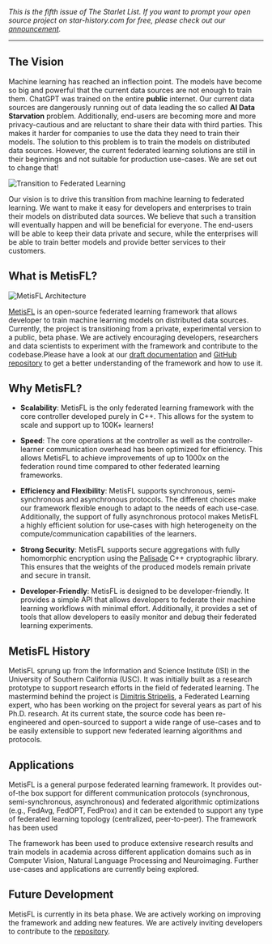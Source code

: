 _This is the fifth issue of The Starlet List. If you want to prompt your open source project on star-history.com for free, please check out our [announcement](/blog/list-your-open-source-project)._

---

## The Vision

Machine learning has reached an inflection point. The models have become so big and powerful that the current data sources are not enough to train them. ChatGPT was trained on the entire **public** internet. Our current data sources are dangerously running out of data leading the so called **AI Data Starvation** problem. Additionally, end-users are becoming more and more privacy-cautious and are reluctant to share their data with third parties. This makes it harder for companies to use the data they need to train their models. The solution to this problem is to train the models on distributed data sources. However, the current federated learning solutions are still in their beginnings and not suitable for production use-cases. We are set out to change that!

![Transition to Federated Learning](/assets/blog/metisfl/transition.webp)

Our vision is to drive this transition from machine learning to federated learning. We want to make it easy for developers and enterprises to train their models on distributed data sources. We believe that such a transition will eventually happen and will be beneficial for everyone. The end-users will be able to keep their data private and secure, while the enterprises will be able to train better models and provide better services to their customers.

## What is MetisFL?

![MetisFL Architecture](/assets/blog/metisfl/internal.webp)

[MetisFL](https://github.com/nevronAI/metisfl/) is an open-source federated learning framework that allows developer to train machine learning models on distributed data sources. Currently, the project is transitioning from a private, experimental version to a public, beta phase. We are actively encouraging developers, researchers and data scientists to experiment with the framework and contribute to the codebase.Please have a look at our [draft documentation](https://docs.nevron.ai/metisfl/) and [GitHub repository](https://github.com/nevronAI/metisfl/) to get a better understanding of the framework and how to use it.

## Why MetisFL?

-   **Scalability**: MetisFL is the only federated learning framework with the core controller developed purely in C++. This allows for the system to scale and support up to 100K+ learners!

-   **Speed**: The core operations at the controller as well as the controller-learner communication overhead has been optimized for efficiency. This allows MetisFL to achieve improvements of up to 1000x on the federation round time compared to other federated learning frameworks.

-   **Efficiency and Flexibility**: MetisFL supports synchronous, semi-synchronous and asynchronous protocols. The different choices make our framework flexible enough to adapt to the needs of each use-case. Additionally, the support of fully asynchronous protocol makes MetisFL a highly efficient solution for use-cases with high heterogeneity on the compute/communication capabilities of the learners.

-   **Strong Security**: MetisFL supports secure aggregations with fully homomorphic encryption using the [Palisade](https://gitlab.com/palisade/palisade-release) C++ cryptographic library. This ensures that the weights of the produced models remain private and secure in transit.

-   **Developer-Friendly**: MetisFL is designed to be developer-friendly. It provides a simple API that allows developers to federate their machine learning workflows with minimal effort. Additionally, it provides a set of tools that allow developers to easily monitor and debug their federated learning experiments.

## MetisFL History

MetisFL sprung up from the Information and Science Institute (ISI) in the University of Southern California (USC). It was initially built as a research prototype to support research efforts in the field of federated learning. The mastermind behind the project is [Dimitris Stripelis](https://www.linkedin.com/in/dstripelis/), a Federated Learning expert, who has been working on the project for several years as part of his Ph.D. research. At its current state, the source code has been re-engineered and open-sourced to support a wide range of use-cases and to be easily extensible to support new federated learning algorithms and protocols.

## Applications

MetisFL is a general purpose federated learning framework. It provides out-of-the box support for different communication protocols (synchronous, semi-synchronous, asynchronous) and federated algorithmic optimizations (e.g., FedAvg, FedOPT, FedProx) and it can be extended to support any type of federated learning topology (centralized, peer-to-peer). The framework has been used

The framework has been used to produce extensive research results and train models in academia across different application domains such as in Computer Vision, Natural Language Processing and Neuroimaging. Further use-cases and applications are currently being explored.

## Future Development

MetisFL is currently in its beta phase. We are actively working on improving the framework and adding new features. We are actively inviting developers to contribute to the [repository](https://github.com/nevronAI/metisfl/).
